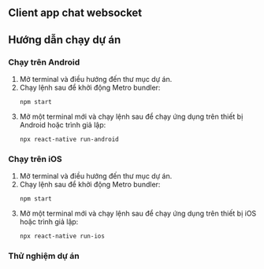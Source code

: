 ## Client app chat websocket

## Hướng dẫn chạy dự án

### Chạy trên Android

1. Mở terminal và điều hướng đến thư mục dự án.
2. Chạy lệnh sau để khởi động Metro bundler:
   ```
   npm start
   ```
3. Mở một terminal mới và chạy lệnh sau để chạy ứng dụng trên thiết bị Android hoặc trình giả lập:
   ```
   npx react-native run-android
   ```

### Chạy trên iOS

1. Mở terminal và điều hướng đến thư mục dự án.
2. Chạy lệnh sau để khởi động Metro bundler:
   ```
   npm start
   ```
3. Mở một terminal mới và chạy lệnh sau để chạy ứng dụng trên thiết bị iOS hoặc trình giả lập:
   ```
   npx react-native run-ios
   ```

### Thử nghiệm dự án
